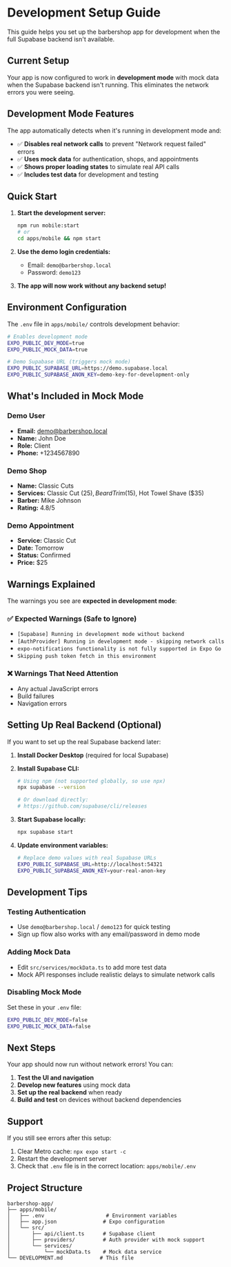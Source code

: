 # Development Setup Guide

This guide helps you set up the barbershop app for development when the full Supabase backend isn't available.

## Current Setup

Your app is now configured to work in **development mode** with mock data when the Supabase backend isn't running. This eliminates the network errors you were seeing.

## Development Mode Features

The app automatically detects when it's running in development mode and:
- ✅ **Disables real network calls** to prevent "Network request failed" errors
- ✅ **Uses mock data** for authentication, shops, and appointments
- ✅ **Shows proper loading states** to simulate real API calls
- ✅ **Includes test data** for development and testing

## Quick Start

1. **Start the development server:**
   ```bash
   npm run mobile:start
   # or
   cd apps/mobile && npm start
   ```

2. **Use the demo login credentials:**
   - Email: `demo@barbershop.local`
   - Password: `demo123`

3. **The app will now work without any backend setup!**

## Environment Configuration

The `.env` file in `apps/mobile/` controls development behavior:

```bash
# Enables development mode
EXPO_PUBLIC_DEV_MODE=true
EXPO_PUBLIC_MOCK_DATA=true

# Demo Supabase URL (triggers mock mode)
EXPO_PUBLIC_SUPABASE_URL=https://demo.supabase.local
EXPO_PUBLIC_SUPABASE_ANON_KEY=demo-key-for-development-only
```

## What's Included in Mock Mode

### Demo User
- **Email:** demo@barbershop.local
- **Name:** John Doe
- **Role:** Client
- **Phone:** +1234567890

### Demo Shop
- **Name:** Classic Cuts
- **Services:** Classic Cut ($25), Beard Trim ($15), Hot Towel Shave ($35)
- **Barber:** Mike Johnson
- **Rating:** 4.8/5

### Demo Appointment
- **Service:** Classic Cut
- **Date:** Tomorrow
- **Status:** Confirmed
- **Price:** $25

## Warnings Explained

The warnings you see are **expected in development mode**:

### ✅ Expected Warnings (Safe to Ignore)
- `[Supabase] Running in development mode without backend`
- `[AuthProvider] Running in development mode - skipping network calls`
- `expo-notifications functionality is not fully supported in Expo Go`
- `Skipping push token fetch in this environment`

### ❌ Warnings That Need Attention
- Any actual JavaScript errors
- Build failures
- Navigation errors

## Setting Up Real Backend (Optional)

If you want to set up the real Supabase backend later:

1. **Install Docker Desktop** (required for local Supabase)

2. **Install Supabase CLI:**
   ```bash
   # Using npm (not supported globally, so use npx)
   npx supabase --version
   
   # Or download directly:
   # https://github.com/supabase/cli/releases
   ```

3. **Start Supabase locally:**
   ```bash
   npx supabase start
   ```

4. **Update environment variables:**
   ```bash
   # Replace demo values with real Supabase URLs
   EXPO_PUBLIC_SUPABASE_URL=http://localhost:54321
   EXPO_PUBLIC_SUPABASE_ANON_KEY=your-real-anon-key
   ```

## Development Tips

### Testing Authentication
- Use `demo@barbershop.local` / `demo123` for quick testing
- Sign up flow also works with any email/password in demo mode

### Adding Mock Data
- Edit `src/services/mockData.ts` to add more test data
- Mock API responses include realistic delays to simulate network calls

### Disabling Mock Mode
Set these in your `.env` file:
```bash
EXPO_PUBLIC_DEV_MODE=false
EXPO_PUBLIC_MOCK_DATA=false
```

## Next Steps

Your app should now run without network errors! You can:

1. **Test the UI and navigation**
2. **Develop new features** using mock data
3. **Set up the real backend** when ready
4. **Build and test** on devices without backend dependencies

## Support

If you still see errors after this setup:
1. Clear Metro cache: `npx expo start -c`
2. Restart the development server
3. Check that `.env` file is in the correct location: `apps/mobile/.env`

## Project Structure

```
barbershop-app/
├── apps/mobile/
│   ├── .env                    # Environment variables
│   ├── app.json               # Expo configuration
│   └── src/
│       ├── api/client.ts      # Supabase client
│       ├── providers/         # Auth provider with mock support
│       └── services/
│           └── mockData.ts    # Mock data service
└── DEVELOPMENT.md            # This file
```
